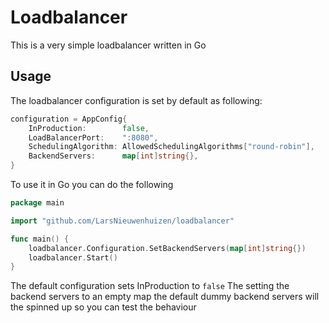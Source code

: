 # Loadbalancer

This is a very simple loadbalancer written in Go

## Usage

The loadbalancer configuration is set by default as following:
```go
configuration = AppConfig{
    InProduction:        false,
    LoadBalancerPort:    ":8080",
    SchedulingAlgorithm: AllowedSchedulingAlgorithms["round-robin"],
    BackendServers:      map[int]string{},
}
```

To use it in Go you can do the following

```go
package main

import "github.com/LarsNieuwenhuizen/loadbalancer"

func main() {
	loadbalancer.Configuration.SetBackendServers(map[int]string{})
	loadbalancer.Start()
}
```

The default configuration sets InProduction to `false`
The setting the backend servers to an empty map the default dummy backend servers will the spinned up so you can test the behaviour
